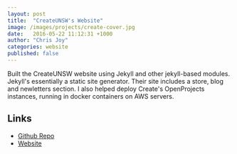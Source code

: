 ```yaml
---
layout: post
title:  "CreateUNSW's Website"
image: /images/projects/create-cover.jpg
date:   2016-05-22 11:12:31 +1000
author: "Chris Joy"
categories: website
published: false
---
```


Built the CreateUNSW website using Jekyll and other jekyll-based modules. Jekyll's essentially a static site generator. Their site includes a store, blog and newletters section. I also helped deploy Create's OpenProjects instances, running in docker containers on AWS servers.

## Links
- [Github Repo](https://github.com/CreateUNSW/createunsw.github.io)
- [Website](http://www.createunsw.com.au)